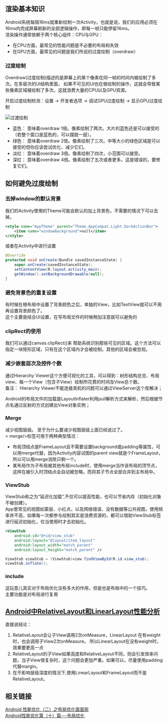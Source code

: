 ## 渲染基本知识
Android系统每隔16ms就重新绘制一次Activity，也就是说，我们的应用必须在16ms内完成屏幕刷新的全部逻辑操作，即每一帧只能停留16ms。   
渲染操作通常依赖于两个核心组件：CPU与GPU：
* 在CPU方面，最常见的性能问题是不必要的布局和失效
* 在GPU方面，最常见的问题是我们所说的过度绘制（overdraw）

### 过度绘制
Overdraw(过度绘制)描述的是屏幕上的某个像素在同一帧的时间内被绘制了多次。在多层次的UI结构里面， 如果不可见的UI也在做绘制的操作，这就会导致某些像素区域被绘制了多次。这就浪费大量的CPU以及GPU资源。  

开启过度绘制检测：设置 -> 开发者选项 -> 调试GPU过度绘制 -> 显示GPU过度绘制  

![过渡绘制](http://upload-images.jianshu.io/upload_images/1836169-56ffcb4175ebe337.png?imageMogr2/auto-orient/strip%7CimageView2/2/w/1240)

* 蓝色： 意味着overdraw 1倍。像素绘制了两次。大片的蓝色还是可以接受的（若整个窗口是蓝色的，可以摆脱一层）。
* 绿色： 意味着overdraw 2倍。像素绘制了三次。中等大小的绿色区域是可以接受的但你应该尝试优化、减少它们。
* 淡红： 意味着overdraw 3倍。像素绘制了四次，小范围可以接受。
* 深红： 意味着overdraw 4倍。像素绘制了五次或者更多。这是错误的，要修复它们。

## 如何避免过度绘制  
### 去掉window的默认背景
我们的Activity使用的Theme可能会默认的加上背景色，不需要的情况下可以去掉。
```xml
<style name="AppTheme" parent="Theme.AppCompat.Light.DarkActionBar">    
    <item name="windowBackground">null</item>
</style>
```  
或者在Activity中进行设置
```java
@Override
protected void onCreate(Bundle savedInstanceState) {
    super.onCreate(savedInstanceState);
    setContentView(R.layout.activity_main);
    getWindow().setBackgroundDrawable(null);
}
```
### 避免背景色的重复设置
有时候在根布局中设置了背景颜色之后，单独的View，比如TextView就可以不用再设置背景颜色了。  
这个主要是结合UI设置，在写布局文件的时候稍加注意就可以避免的

### clipRect的使用
我们可以通过canvas.clipRect()来 帮助系统识别那些可见的区域。这个方法可以指定一块矩形区域，只有在这个区域内才会被绘制，其他的区域会被忽视。

### 减少嵌套层次及控件个数
通过Hierarchy Viewer这个方便可视化的工具，可以得到：树形结构总览、布局view、每一个View（包含子View）绘制所花费的时间及View总个数。  
备注： Hierarchy Viewer不能连接真机的问题可以通过ViewServer这个库解决；  

Android的布局文件的加载是LayoutInflater利用pull解析方式来解析，然后根据节点名通过反射的方式创建出View对象实例；  

### Merge
减少视图层级。 至于为什么要减少视图层级上面已经说过了。   
< merge/>标签可用于两种典型情况：
* 布局顶结点是FrameLayout且不需要设置background或padding等属性，可以用merge代替，因为Activity内容试图的parent view就是个FrameLayout，所以可以用merge消除只剩一个。  
* 某布局作为子布局被其他布局include时，使用merge当作该布局的顶节点，这样在被引入时顶结点会自动被忽略，而将其子节点全部合并到主布局中。

### ViewStub  
ViewStub称之为“延迟化加载”,不仅可以提高性能，也可以节省内存（初始化对象不被创建）。    
App里常见的视图如蒙层、小红点，以及网络错误、没有数据等公共视图，使用频率并不高，如果每一次都参与绘制其实是浪费资源的，都可以借助ViewStub标签进行延迟初始化，仅当使用时才去初始化。
```xml
<ViewStub
    android:id="@+id/view_stub"
    android:layout="@layout/item_layout"
    android:layout_width="match_parent"
    android:layout_height="match_parent" />
```
```java
ViewStub viewStub = (ViewStub)view.findViewById(R.id.view_stub);
viewStub.inflate();
```


### include
这玩意儿其实对于布局优化没有多大的作用，但是也是布局中的一个技巧。  
主要功能是对布局进行复用

## [Android中RelativeLayout和LinearLayout性能分析](http://www.jianshu.com/p/8a7d059da746#)
直接说结论：

1. RelativeLayout会让子View调用2次onMeasure，LinearLayout 在有weight时，也会调用子View2次onMeasure。 所以LinearLayout在没有weight时，效果要更高一点
2. RelativeLayout的子View如果高度和RelativeLayout不同，则会引发效率问题，当子View很复杂时，这个问题会更加严重。如果可以，尽量使用padding代替margin。
3. 在不影响层级深度的情况下,使用LinearLayout和FrameLayout而不是RelativeLayout。


## 相关链接
[Android 性能优化（二）之布局优化面面观](https://gold.xitu.io/post/58a442b661ff4b006c8a63f5)  
[Android性能优化第（十）篇---布局优化](http://www.jianshu.com/p/c0e0cca14162)
